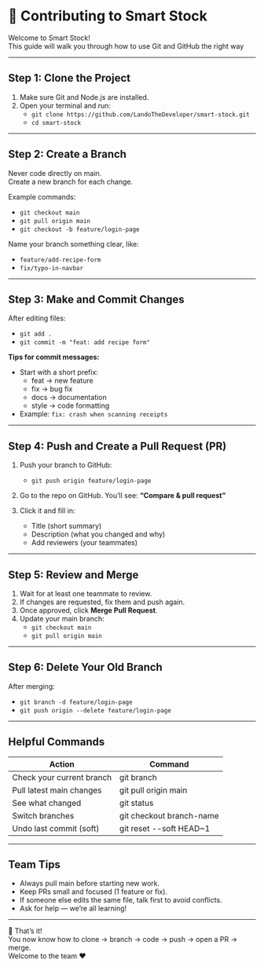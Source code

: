 # 🤝 Contributing to Smart Stock

Welcome to Smart Stock!  
This guide will walk you through how to use Git and GitHub the right way

---

## Step 1: Clone the Project

1. Make sure Git and Node.js are installed.
2. Open your terminal and run:
   - `git clone https://github.com/LandoTheDeveloper/smart-stock.git`
   - `cd smart-stock`

---

## Step 2: Create a Branch

Never code directly on main.  
Create a new branch for each change.

Example commands:
- `git checkout main`
- `git pull origin main`
- `git checkout -b feature/login-page`

Name your branch something clear, like:
- `feature/add-recipe-form`
- `fix/typo-in-navbar`

---

## Step 3: Make and Commit Changes

After editing files:
- `git add .`
- `git commit -m "feat: add recipe form"`

**Tips for commit messages:**
- Start with a short prefix:
  - feat → new feature
  - fix → bug fix
  - docs → documentation
  - style → code formatting
- Example: `fix: crash when scanning receipts`

---

## Step 4: Push and Create a Pull Request (PR)

1. Push your branch to GitHub:
   - `git push origin feature/login-page`

2. Go to the repo on GitHub. You’ll see:
   **“Compare & pull request”**

3. Click it and fill in:
   - Title (short summary)
   - Description (what you changed and why)
   - Add reviewers (your teammates)

---

## Step 5: Review and Merge

1. Wait for at least one teammate to review.
2. If changes are requested, fix them and push again.
3. Once approved, click **Merge Pull Request**.
4. Update your main branch:
   - `git checkout main`
   - `git pull origin main`

---

## Step 6: Delete Your Old Branch

After merging:
- `git branch -d feature/login-page`
- `git push origin --delete feature/login-page`

---

## Helpful Commands

| Action | Command |
|--------|----------|
| Check your current branch | git branch |
| Pull latest main changes | git pull origin main |
| See what changed | git status |
| Switch branches | git checkout branch-name |
| Undo last commit (soft) | git reset --soft HEAD~1 |

---

## Team Tips

- Always pull main before starting new work.
- Keep PRs small and focused (1 feature or fix).
- If someone else edits the same file, talk first to avoid conflicts.
- Ask for help — we’re all learning!

---

🎉 That’s it!  
You now know how to clone → branch → code → push → open a PR → merge.  
Welcome to the team ❤️
